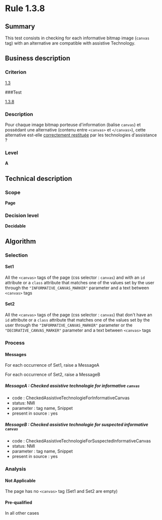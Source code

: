 # Rule 1.3.8

## Summary

This test consists in checking for each informative bitmap image (`canvas` tag) with an alternative are compatible with assistive Technology.

## Business description

### Criterion

[1.3](http://references.modernisation.gouv.fr/sites/default/files/RGAA3_RC2-1/referentiel_technique.htm#crit-1-3)

###Test

[1.3.8](http://references.modernisation.gouv.fr/sites/default/files/RGAA3_RC2-1/referentiel_technique.htm#test-1-3-8)

### Description

Pour chaque image bitmap porteuse d'information (balise `canvas`) et poss&eacute;dant une alternative (contenu entre `<canvas>` et `</canvas>`), cette alternative est-elle <a href="http://references.modernisation.gouv.fr/sites/default/files/RGAA3_RC2-1/glossaire.htm#mRestitutionCorrecte">correctement restitu&eacute;e</a> par les technologies d'assistance ?

### Level

**A**

## Technical description

### Scope

**Page**

### Decision level

**Decidable**

## Algorithm

### Selection

#### Set1

All the `<canvas>` tags of the page (css selector : `canvas`) and with an `id` attribute or a `class` attribute that matches one of the values set by the user through the `"INFORMATIVE_CANVAS_MARKER"` parameter and a text between `<canvas>` tags

#### Set2

All the `<canvas>` tags of the page (css selector : `canvas`) that don't have an `id` attribute or a `class` attribute that matches one of the values set by the user through the `"INFORMATIVE_CANVAS_MARKER"` parameter or the `"DECORATIVE_CANVAS_MARKER"` parameter and a text between `<canvas>` tags 

### Process

#### Messages

For each occurrence of Set1, raise a MessageA

For each occurrence of Set2, raise a MessageB

##### MessageA : Checked assistive technologie for informative `canvas` 

-    code : CheckedAssistiveTechnologieForInformativeCanvas
-    status: NMI
-    parameter : tag name, Snippet
-    present in source : yes

##### MessageB : Checked assistive technologie for suspected informative `canvas` 

-    code : CheckedAssistiveTechnologieForSuspectedInformativeCanvas
-    status: NMI
-    parameter : tag name, Snippet
-    present in source : yes

### Analysis

#### Not Applicable

The page has no `<canvas>` tag (Set1 and Set2 are empty)

#### Pre-qualified

In all other cases
